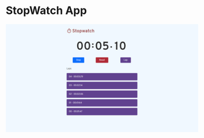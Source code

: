  # StopWatch App

![Stopwatch](https://github.com/Dinesh1042/Vanilla-JavaScript-Projects/blob/main/StopWatch/Design/StopWatch.png?raw=true)
